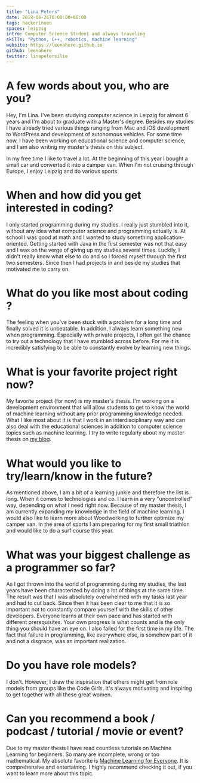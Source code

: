 ```yaml
---
title: "Lina Peters"
date: 2019-06-26T0:00:00+00:00
tags: hackerinnen
spaces: leipzig
intro: Computer Science Student and always traveling
skills: "Python, C++, robotics, machine learning"
website: https://leenahere.github.io
github: leenahere
twitter: linapetersilie
---
```


# A few words about you, who are you?

Hey, I'm Lina. I've been studying computer science in Leipzig for almost 6 years and I'm about to graduate with a Master's degree. Besides my studies I have already tried various things ranging from Mac and iOS development to WordPress and development of autonomous vehicles. For some time now, I have been working on educational science and computer science, and I am also writing my master's thesis on this subject.

In my free time I like to travel a lot. At the beginning of this year I bought a small car and converted it into a camper van. When I'm not cruising through Europe, I enjoy Leipzig and do various sports.

# When and how did you get interested in coding?

I only started programming during my studies. I really just stumbled into it, without any idea what computer science and programming actually is. At school I was good at math and I wanted to study something application-oriented. Getting started with Java in the first semester was not that easy and I was on the verge of giving up my studies several times. Luckily, I didn't really know what else to do and so I forced myself through the first two semesters. Since then I had projects in and beside my studies that motivated me to carry on.

# What do you like most about coding ?

The feeling when you've been stuck with a problem for a long time and finally solved it is unbeatable. In addition, I always learn something new when programming. Especially with private projects, I often get the chance to try out a technology that I have stumbled across before. For me it is incredibly satisfying to be able to constantly evolve by learning new things.

# What is your favorite project right now?

My favorite project (for now) is my master's thesis. I'm working on a development environment that will allow students to get to know the world of machine learning without any prior programming knowledge needed. What I like most about it is that I work in an interdisciplinary way and can also deal with the educational sciences in addition to computer science topics such as machine learning. I try to write regularly about my master thesis on [my blog](https://leenahere.github.io/blog/).

# What would you like to try/learn/know in the future?

As mentioned above, I am a bit of a learning junkie and therefore the list is long. When it comes to technologies and co. I learn in a very "uncontrolled" way, depending on what I need right now. Because of my master thesis, I am currently expanding my knowledge in the field of machine learning. I would also like to learn more about Woodworking to further optimize my camper van. In the area of sports I am preparing for my first small triathlon and would like to do a surf course this year.

# What was your biggest challenge as a programmer so far?

As I got thrown into the world of programming during my studies, the last years have been characterized by doing a lot of things at the same time. The result was that I was absolutely overwhelmed with my tasks last year and had to cut back. Since then it has been clear to me that it is so important not to constantly compare yourself with the skills of other developers. Everyone learns at their own pace and has started with different prerequisites. Your own progress is what counts and is the only thing you should have an eye on. I also failed for the first time in my life. The fact that failure in programming, like everywhere else, is somehow part of it and not a disgrace, was an important realization.

# Do you have role models?

I don't. However, I draw the inspiration that others might get from role models from groups like the Code Girls. It's always motivating and inspiring to get together with all these great women.

# Can you recommend a book / podcast / tutorial / movie or event?

Due to my master thesis I have read countless tutorials on Machine Learning for beginners. So many are incomplete, wrong or too mathematical. My absolute favorite is [Machine Learning for Everyone](https://vas3k.com/blog/machine_learning/). It is comprehensive and entertaining. I highly recommend checking it out, if you want to learn more about this topic.
